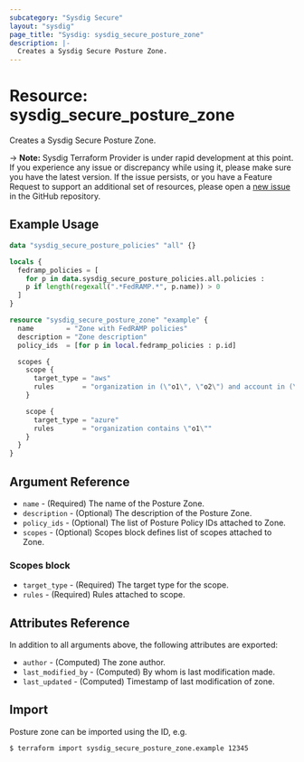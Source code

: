 ```yaml
---
subcategory: "Sysdig Secure"
layout: "sysdig"
page_title: "Sysdig: sysdig_secure_posture_zone"
description: |-
  Creates a Sysdig Secure Posture Zone.
---
```


# Resource: sysdig_secure_posture_zone

Creates a Sysdig Secure Posture Zone.

-> **Note:** Sysdig Terraform Provider is under rapid development at this point. If you experience any issue or discrepancy while using it, please make sure you have the latest version. If the issue persists, or you have a Feature Request to support an additional set of resources, please open a [new issue](https://github.com/sysdiglabs/terraform-provider-sysdig/issues/new) in the GitHub repository.

## Example Usage

```terraform
data "sysdig_secure_posture_policies" "all" {}

locals {
  fedramp_policies = [
    for p in data.sysdig_secure_posture_policies.all.policies :
    p if length(regexall(".*FedRAMP.*", p.name)) > 0
  ]
}

resource "sysdig_secure_posture_zone" "example" {
  name        = "Zone with FedRAMP policies"
  description = "Zone description"
  policy_ids  = [for p in local.fedramp_policies : p.id]

  scopes {
    scope {
      target_type = "aws"
      rules       = "organization in (\"o1\", \"o2\") and account in (\"a1\", \"a2\")"
    }

    scope {
      target_type = "azure"
      rules       = "organization contains \"o1\""
    }
  }
}
```

## Argument Reference

* `name` - (Required) The name of the Posture Zone.
* `description` - (Optional) The description of the Posture Zone.
* `policy_ids` - (Optional) The list of Posture Policy IDs attached to Zone.
* `scopes` - (Optional) Scopes block defines list of scopes attached to Zone.

### Scopes block

* `target_type` - (Required) The target type for the scope.
* `rules` - (Required) Rules attached to scope.

## Attributes Reference

In addition to all arguments above, the following attributes are exported:

* `author` - (Computed) The zone author.
* `last_modified_by` - (Computed) By whom is last modification made.
* `last_updated` - (Computed) Timestamp of last modification of zone.

## Import

Posture zone can be imported using the ID, e.g.

```
$ terraform import sysdig_secure_posture_zone.example 12345
```
